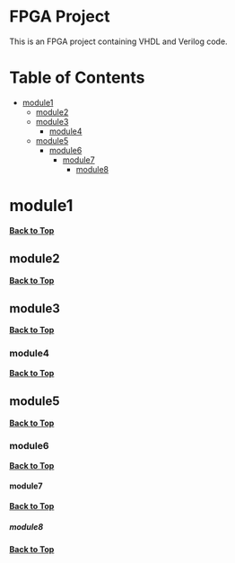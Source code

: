 # FPGA Project

This is an FPGA project containing VHDL and Verilog code.

# Table of Contents

- [module1](#module1)
  - [module2](#module2)
  - [module3](#module3)
    - [module4](#module4)
  - [module5](#module5)
    - [module6](#module6)
      - [module7](#module7)
        - [module8](#module8)

# module1

**[Back to Top](#table-of-contents)**

## module2

**[Back to Top](#table-of-contents)**

## module3

**[Back to Top](#table-of-contents)**

### module4

**[Back to Top](#table-of-contents)**

## module5

**[Back to Top](#table-of-contents)**

### module6

**[Back to Top](#table-of-contents)**

#### module7

**[Back to Top](#table-of-contents)**

##### module8

**[Back to Top](#table-of-contents)**
